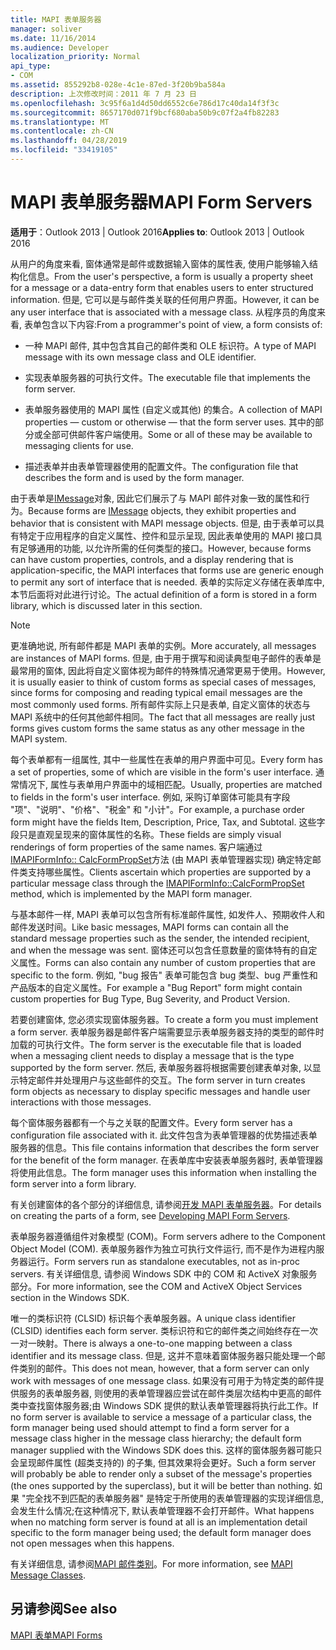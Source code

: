 ```yaml
---
title: MAPI 表单服务器
manager: soliver
ms.date: 11/16/2014
ms.audience: Developer
localization_priority: Normal
api_type:
- COM
ms.assetid: 855292b8-028e-4c1e-87ed-3f20b9ba584a
description: 上次修改时间：2011 年 7 月 23 日
ms.openlocfilehash: 3c95f6a1d4d50dd6552c6e786d17c40da14f3f3c
ms.sourcegitcommit: 8657170d071f9bcf680aba50b9c07f2a4fb82283
ms.translationtype: MT
ms.contentlocale: zh-CN
ms.lasthandoff: 04/28/2019
ms.locfileid: "33419105"
---
```

# <a name="mapi-form-servers"></a><span data-ttu-id="8b006-103">MAPI 表单服务器</span><span class="sxs-lookup"><span data-stu-id="8b006-103">MAPI Form Servers</span></span>

  
  
<span data-ttu-id="8b006-104">**适用于**：Outlook 2013 | Outlook 2016</span><span class="sxs-lookup"><span data-stu-id="8b006-104">**Applies to**: Outlook 2013 | Outlook 2016</span></span> 
  
<span data-ttu-id="8b006-105">从用户的角度来看, 窗体通常是邮件或数据输入窗体的属性表, 使用户能够输入结构化信息。</span><span class="sxs-lookup"><span data-stu-id="8b006-105">From the user's perspective, a form is usually a property sheet for a message or a data-entry form that enables users to enter structured information.</span></span> <span data-ttu-id="8b006-106">但是, 它可以是与邮件类关联的任何用户界面。</span><span class="sxs-lookup"><span data-stu-id="8b006-106">However, it can be any user interface that is associated with a message class.</span></span> <span data-ttu-id="8b006-107">从程序员的角度来看, 表单包含以下内容:</span><span class="sxs-lookup"><span data-stu-id="8b006-107">From a programmer's point of view, a form consists of:</span></span>
  
- <span data-ttu-id="8b006-108">一种 MAPI 邮件, 其中包含其自己的邮件类和 OLE 标识符。</span><span class="sxs-lookup"><span data-stu-id="8b006-108">A type of MAPI message with its own message class and OLE identifier.</span></span>
    
- <span data-ttu-id="8b006-109">实现表单服务器的可执行文件。</span><span class="sxs-lookup"><span data-stu-id="8b006-109">The executable file that implements the form server.</span></span>
    
- <span data-ttu-id="8b006-110">表单服务器使用的 MAPI 属性 (自定义或其他) 的集合。</span><span class="sxs-lookup"><span data-stu-id="8b006-110">A collection of MAPI properties — custom or otherwise — that the form server uses.</span></span> <span data-ttu-id="8b006-111">其中的部分或全部可供邮件客户端使用。</span><span class="sxs-lookup"><span data-stu-id="8b006-111">Some or all of these may be available to messaging clients for use.</span></span>
    
- <span data-ttu-id="8b006-112">描述表单并由表单管理器使用的配置文件。</span><span class="sxs-lookup"><span data-stu-id="8b006-112">The configuration file that describes the form and is used by the form manager.</span></span>
    
<span data-ttu-id="8b006-113">由于表单是[IMessage](imessageimapiprop.md)对象, 因此它们展示了与 MAPI 邮件对象一致的属性和行为。</span><span class="sxs-lookup"><span data-stu-id="8b006-113">Because forms are [IMessage](imessageimapiprop.md) objects, they exhibit properties and behavior that is consistent with MAPI message objects.</span></span> <span data-ttu-id="8b006-114">但是, 由于表单可以具有特定于应用程序的自定义属性、控件和显示呈现, 因此表单使用的 MAPI 接口具有足够通用的功能, 以允许所需的任何类型的接口。</span><span class="sxs-lookup"><span data-stu-id="8b006-114">However, because forms can have custom properties, controls, and a display rendering that is application-specific, the MAPI interfaces that forms use are generic enough to permit any sort of interface that is needed.</span></span> <span data-ttu-id="8b006-115">表单的实际定义存储在表单库中, 本节后面将对此进行讨论。</span><span class="sxs-lookup"><span data-stu-id="8b006-115">The actual definition of a form is stored in a form library, which is discussed later in this section.</span></span> 
  
> [!NOTE]
> <span data-ttu-id="8b006-116">更准确地说, 所有邮件都是 MAPI 表单的实例。</span><span class="sxs-lookup"><span data-stu-id="8b006-116">More accurately, all messages are instances of MAPI forms.</span></span> <span data-ttu-id="8b006-117">但是, 由于用于撰写和阅读典型电子邮件的表单是最常用的窗体, 因此将自定义窗体视为邮件的特殊情况通常更易于使用。</span><span class="sxs-lookup"><span data-stu-id="8b006-117">However, it is usually easier to think of custom forms as special cases of messages, since forms for composing and reading typical email messages are the most commonly used forms.</span></span> <span data-ttu-id="8b006-118">所有邮件实际上只是表单, 自定义窗体的状态与 MAPI 系统中的任何其他邮件相同。</span><span class="sxs-lookup"><span data-stu-id="8b006-118">The fact that all messages are really just forms gives custom forms the same status as any other message in the MAPI system.</span></span> 
  
<span data-ttu-id="8b006-119">每个表单都有一组属性, 其中一些属性在表单的用户界面中可见。</span><span class="sxs-lookup"><span data-stu-id="8b006-119">Every form has a set of properties, some of which are visible in the form's user interface.</span></span> <span data-ttu-id="8b006-120">通常情况下, 属性与表单用户界面中的域相匹配。</span><span class="sxs-lookup"><span data-stu-id="8b006-120">Usually, properties are matched to fields in the form's user interface.</span></span> <span data-ttu-id="8b006-121">例如, 采购订单窗体可能具有字段 "项"、"说明"、"价格"、"税金" 和 "小计"。</span><span class="sxs-lookup"><span data-stu-id="8b006-121">For example, a purchase order form might have the fields Item, Description, Price, Tax, and Subtotal.</span></span> <span data-ttu-id="8b006-122">这些字段只是直观呈现来的窗体属性的名称。</span><span class="sxs-lookup"><span data-stu-id="8b006-122">These fields are simply visual renderings of form properties of the same names.</span></span> <span data-ttu-id="8b006-123">客户端通过[IMAPIFormInfo:: CalcFormPropSet](imapiforminfo-calcformpropset.md)方法 (由 MAPI 表单管理器实现) 确定特定邮件类支持哪些属性。</span><span class="sxs-lookup"><span data-stu-id="8b006-123">Clients ascertain which properties are supported by a particular message class through the [IMAPIFormInfo::CalcFormPropSet](imapiforminfo-calcformpropset.md) method, which is implemented by the MAPI form manager.</span></span> 
  
<span data-ttu-id="8b006-124">与基本邮件一样, MAPI 表单可以包含所有标准邮件属性, 如发件人、预期收件人和邮件发送时间。</span><span class="sxs-lookup"><span data-stu-id="8b006-124">Like basic messages, MAPI forms can contain all the standard message properties such as the sender, the intended recipient, and when the message was sent.</span></span> <span data-ttu-id="8b006-125">窗体还可以包含任意数量的窗体特有的自定义属性。</span><span class="sxs-lookup"><span data-stu-id="8b006-125">Forms can also contain any number of custom properties that are specific to the form.</span></span> <span data-ttu-id="8b006-126">例如, "bug 报告" 表单可能包含 bug 类型、bug 严重性和产品版本的自定义属性。</span><span class="sxs-lookup"><span data-stu-id="8b006-126">For example a "Bug Report" form might contain custom properties for Bug Type, Bug Severity, and Product Version.</span></span>
  
<span data-ttu-id="8b006-127">若要创建窗体, 您必须实现窗体服务器。</span><span class="sxs-lookup"><span data-stu-id="8b006-127">To create a form you must implement a form server.</span></span> <span data-ttu-id="8b006-128">表单服务器是邮件客户端需要显示表单服务器支持的类型的邮件时加载的可执行文件。</span><span class="sxs-lookup"><span data-stu-id="8b006-128">The form server is the executable file that is loaded when a messaging client needs to display a message that is the type supported by the form server.</span></span> <span data-ttu-id="8b006-129">然后, 表单服务器将根据需要创建表单对象, 以显示特定邮件并处理用户与这些邮件的交互。</span><span class="sxs-lookup"><span data-stu-id="8b006-129">The form server in turn creates form objects as necessary to display specific messages and handle user interactions with those messages.</span></span>
  
<span data-ttu-id="8b006-130">每个窗体服务器都有一个与之关联的配置文件。</span><span class="sxs-lookup"><span data-stu-id="8b006-130">Every form server has a configuration file associated with it.</span></span> <span data-ttu-id="8b006-131">此文件包含为表单管理器的优势描述表单服务器的信息。</span><span class="sxs-lookup"><span data-stu-id="8b006-131">This file contains information that describes the form server for the benefit of the form manager.</span></span> <span data-ttu-id="8b006-132">在表单库中安装表单服务器时, 表单管理器将使用此信息。</span><span class="sxs-lookup"><span data-stu-id="8b006-132">The form manager uses this information when installing the form server into a form library.</span></span>
  
<span data-ttu-id="8b006-133">有关创建窗体的各个部分的详细信息, 请参阅[开发 MAPI 表单服务器](developing-mapi-form-servers.md)。</span><span class="sxs-lookup"><span data-stu-id="8b006-133">For details on creating the parts of a form, see [Developing MAPI Form Servers](developing-mapi-form-servers.md).</span></span>
  
<span data-ttu-id="8b006-134">表单服务器遵循组件对象模型 (COM)。</span><span class="sxs-lookup"><span data-stu-id="8b006-134">Form servers adhere to the Component Object Model (COM).</span></span> <span data-ttu-id="8b006-135">表单服务器作为独立可执行文件运行, 而不是作为进程内服务器运行。</span><span class="sxs-lookup"><span data-stu-id="8b006-135">Form servers run as standalone executables, not as in-proc servers.</span></span> <span data-ttu-id="8b006-136">有关详细信息, 请参阅 Windows SDK 中的 COM 和 ActiveX 对象服务部分。</span><span class="sxs-lookup"><span data-stu-id="8b006-136">For more information, see the COM and ActiveX Object Services section in the Windows SDK.</span></span>
  
<span data-ttu-id="8b006-137">唯一的类标识符 (CLSID) 标识每个表单服务器。</span><span class="sxs-lookup"><span data-stu-id="8b006-137">A unique class identifier (CLSID) identifies each form server.</span></span> <span data-ttu-id="8b006-138">类标识符和它的邮件类之间始终存在一次一对一映射。</span><span class="sxs-lookup"><span data-stu-id="8b006-138">There is always a one-to-one mapping between a class identifier and its message class.</span></span> <span data-ttu-id="8b006-139">但是, 这并不意味着窗体服务器只能处理一个邮件类别的邮件。</span><span class="sxs-lookup"><span data-stu-id="8b006-139">This does not mean, however, that a form server can only work with messages of one message class.</span></span> <span data-ttu-id="8b006-140">如果没有可用于为特定类的邮件提供服务的表单服务器, 则使用的表单管理器应尝试在邮件类层次结构中更高的邮件类中查找窗体服务器;由 Windows SDK 提供的默认表单管理器将执行此工作。</span><span class="sxs-lookup"><span data-stu-id="8b006-140">If no form server is available to service a message of a particular class, the form manager being used should attempt to find a form server for a message class higher in the message class hierarchy; the default form manager supplied with the Windows SDK does this.</span></span> <span data-ttu-id="8b006-141">这样的窗体服务器可能只会呈现邮件属性 (超类支持的) 的子集, 但其效果将会更好。</span><span class="sxs-lookup"><span data-stu-id="8b006-141">Such a form server will probably be able to render only a subset of the message's properties (the ones supported by the superclass), but it will be better than nothing.</span></span> <span data-ttu-id="8b006-142">如果 "完全找不到匹配的表单服务器" 是特定于所使用的表单管理器的实现详细信息, 会发生什么情况;在这种情况下, 默认表单管理器不会打开邮件。</span><span class="sxs-lookup"><span data-stu-id="8b006-142">What happens when no matching form server is found at all is an implementation detail specific to the form manager being used; the default form manager does not open messages when this happens.</span></span>
  
<span data-ttu-id="8b006-143">有关详细信息, 请参阅[MAPI 邮件类别](mapi-message-classes.md)。</span><span class="sxs-lookup"><span data-stu-id="8b006-143">For more information, see [MAPI Message Classes](mapi-message-classes.md).</span></span>
  
## <a name="see-also"></a><span data-ttu-id="8b006-144">另请参阅</span><span class="sxs-lookup"><span data-stu-id="8b006-144">See also</span></span>



[<span data-ttu-id="8b006-145">MAPI 表单</span><span class="sxs-lookup"><span data-stu-id="8b006-145">MAPI Forms</span></span>](mapi-forms.md)

